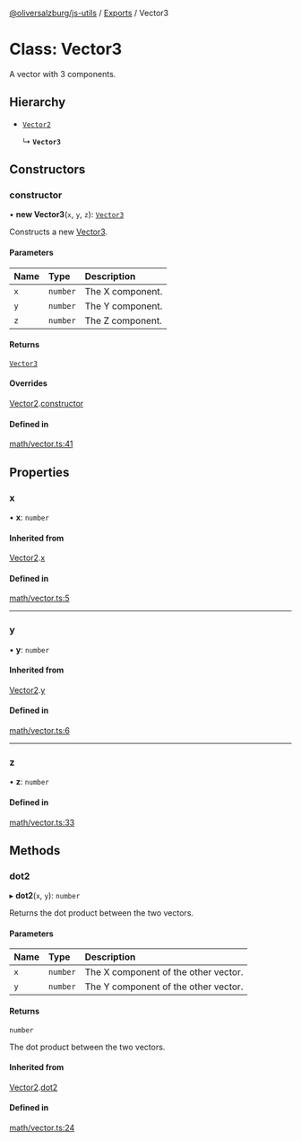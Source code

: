 [@oliversalzburg/js-utils](../README.md) / [Exports](../modules.md) / Vector3

# Class: Vector3

A vector with 3 components.

## Hierarchy

-   [`Vector2`](Vector2.md)

    ↳ **`Vector3`**

## Constructors

### constructor

• **new Vector3**(`x`, `y`, `z`): [`Vector3`](Vector3.md)

Constructs a new [Vector3](Vector3.md).

#### Parameters

| Name | Type     | Description      |
| :--- | :------- | :--------------- |
| `x`  | `number` | The X component. |
| `y`  | `number` | The Y component. |
| `z`  | `number` | The Z component. |

#### Returns

[`Vector3`](Vector3.md)

#### Overrides

[Vector2](Vector2.md).[constructor](Vector2.md#constructor)

#### Defined in

[math/vector.ts:41](https://github.com/oliversalzburg/js-utils/blob/293b24f/source/math/vector.ts#L41)

## Properties

### x

• **x**: `number`

#### Inherited from

[Vector2](Vector2.md).[x](Vector2.md#x)

#### Defined in

[math/vector.ts:5](https://github.com/oliversalzburg/js-utils/blob/293b24f/source/math/vector.ts#L5)

---

### y

• **y**: `number`

#### Inherited from

[Vector2](Vector2.md).[y](Vector2.md#y)

#### Defined in

[math/vector.ts:6](https://github.com/oliversalzburg/js-utils/blob/293b24f/source/math/vector.ts#L6)

---

### z

• **z**: `number`

#### Defined in

[math/vector.ts:33](https://github.com/oliversalzburg/js-utils/blob/293b24f/source/math/vector.ts#L33)

## Methods

### dot2

▸ **dot2**(`x`, `y`): `number`

Returns the dot product between the two vectors.

#### Parameters

| Name | Type     | Description                          |
| :--- | :------- | :----------------------------------- |
| `x`  | `number` | The X component of the other vector. |
| `y`  | `number` | The Y component of the other vector. |

#### Returns

`number`

The dot product between the two vectors.

#### Inherited from

[Vector2](Vector2.md).[dot2](Vector2.md#dot2)

#### Defined in

[math/vector.ts:24](https://github.com/oliversalzburg/js-utils/blob/293b24f/source/math/vector.ts#L24)
